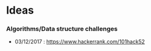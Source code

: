 # Ideas

### Algorithms/Data structure challenges 
- 03/12/2017 : https://www.hackerrank.com/101hack52
